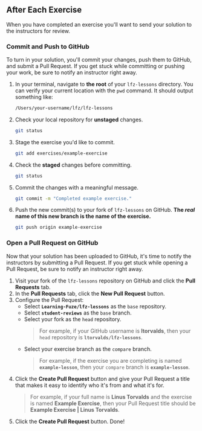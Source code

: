 After Each Exercise
--

When you have completed an exercise you'll want to send your solution to the instructors for review.

### Commit and Push to GitHub

To turn in your solution, you'll commit your changes, push them to GitHub, and submit a Pull Request. If you get stuck while committing or pushing your work, be sure to notify an instructor right away.

1. In your terminal, navigate to **the root** of your `lfz-lessons` directory. You can verify your current location with the `pwd` command. It should output something like:
    ```bash
    /Users/your-username/lfz/lfz-lessons
    ```
1. Check your local repository for **unstaged** changes.
    ```bash
    git status
    ```
1. Stage the exercise you'd like to commit.
    ```bash
    git add exercises/example-exercise
    ```
1. Check the **staged** changes before committing.
    ```bash
    git status
    ```
1. Commit the changes with a meaningful message.
    ```bash
    git commit -m "Completed example exercise."
    ```
1. Push the new commit(s) to your fork of `lfz-lessons` on GitHub. **The _real_ name of this new branch is the name of the exercise.**
    ```bash
    git push origin example-exercise
    ```

### Open a Pull Request on GitHub

Now that your solution has been uploaded to GitHub, it's time to notify the instructors by submitting a Pull Request. If you get stuck while opening a Pull Request, be sure to notify an instructor right away.

1. Visit your fork of the `lfz-lessons` repository on GitHub and click the **Pull Requests** tab.
1. In the **Pull Requests** tab, click the **New Pull Request** button.
1. Configure the Pull Request:
    - Select **`Learning-Fuze/lfz-lessons`** as the `base` repository.
    - Select **`student-reviews`** as the `base` branch.
    - Select your fork as the `head` repository.
        > For example, if your GitHub username is **ltorvalds**, then your `head` repository is **`ltorvalds/lfz-lessons`**.
    - Select your exercise branch as the `compare` branch.
        > For example, if the exercise you are completing is named **`example-lesson`**, then your `compare` branch is **`example-lesson`**.
1. Click the **Create Pull Request** button and give your Pull Request a title that makes it easy to identify who it's from and what it's for.
    > For example, if your full name is **Linus Torvalds** and the exercise is named **Example Exercise**, then your Pull Request title should be **Example Exercise | Linus Torvalds**.
1. Click the **Create Pull Request** button. Done!
